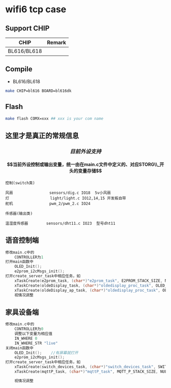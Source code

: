 # wifi6 tcp case


## Support CHIP

|      CHIP        | Remark |
|:----------------:|:------:|
|BL616/BL618       |        |

## Compile

- BL616/BL618

```bash
make CHIP=bl616 BOARD=bl616dk
```

## Flash

```bash
make flash COMX=xxx ## xxx is your com name
```

## 这里才是真正的常规信息

### $$ 目前外设支持 $$ ###
#### $$当前外设控制或输出变量，统一由在main.c文件中定义的、对应STORG\\_开头的变量存储$$ ####
```
控制(switch类)

风扇                sensors/dig.c IO18  5v小风扇
灯                  light/light.c IO12,14,15 开发板自带
舵机                pwm_2/pwm_2.c IO24
```

```
传感器(输出类)

温湿度传感器        sensors/dht11.c IO23  型号dht11
```


## 语音控制端
```c
修改main.c中的
    CONTROLLER为1
打开main函数中
    OLED_Init();
	e2prom_i2cMsgs_init();
打开create_server_task中相应任务，如
    xTaskCreate(e2prom_task, (char*)"e2prom_task", E2PROM_STACK_SIZE, NULL, E2PROM_PRIORITY, &e2prom_task_hd);  //从e2prom中读取数据
    xTaskCreate(oldeDisplay_task, (char*)"oldedisplay_proc_task", OLED_STACK_SIZE, NULL, OLED_DISPLAY_PRIORITY, &oldeDisplay_task_hd);  //视情况的屏幕显示
    xTaskCreate(oldeDisplay_ap_task, (char*)"oldedisplay_proc_task", OLED_STACK_SIZE, NULL, OLED_DISPLAY_PRIORITY, &oldeDisplay_task_hd);   //视情况的屏幕显示
    视情况调整
```

## 家具设备端
```c
修改main.c中的
    CONTROLLER为0
    调整以下变量为相应值
    IN_WHERE 0
    IN_WHERE_STR "live"
关闭main函数中
    OLED_Init();    //有屏幕就打开
	e2prom_i2cMsgs_init();
打开create_server_task中相应任务，如
    xTaskCreate(switch_devices_task, (char*)"switch_devices_task", SWITCH_DEVICES_STACK_SIZE, NULL, SWITCH_DEVICES_PRIORITY, &switch_devices_task_hd);  //设备状态切换
    xTaskCreate(mqttP_task, (char*)"mqttP_task", MQTT_P_STACK_SIZE, NULL, MQTT_P_PRIORITY, &mqttP_task_hd); //传感器数据上传

    视情况调整
```